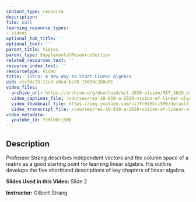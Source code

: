 ```yaml
---
content_type: resource
description: ''
file: null
learning_resource_types:
- Videos
optional_tab_title: ''
optional_text: ''
parent_title: Videos
parent_type: SupplementalResourceSection
related_resources_text: ''
resource_index_text: ''
resourcetype: Video
title: 'Intro: A New Way to Start Linear Algebra  '
uid: ccc3dc25-11cd-a8e4-ba28-15039c288a01
video_files:
  archive_url: https://archive.org/download/mit-2020-vision/MIT_2020_Vision_Introduction_300k.mp4
  video_captions_file: /courses/res-18-010-a-2020-vision-of-linear-algebra-spring-2020/0b9e21b9b8a45e708a03bb72d1004cb1_YrHlHbtiSM0.vtt
  video_thumbnail_file: https://img.youtube.com/vi/YrHlHbtiSM0/default.jpg
  video_transcript_file: /courses/res-18-010-a-2020-vision-of-linear-algebra-spring-2020/6ef71fc3bf22cdf2549807f3b26e125b_YrHlHbtiSM0.pdf
video_metadata:
  youtube_id: YrHlHbtiSM0
---
```


Description
-----------

Professor Strang describes independent vectors and the column space of a matrix as a good starting point for learning linear algebra. His outline develops the five shorthand descriptions of key chapters of linear algebra.

**Slides Used in this Video:** Slide 2

**Instructor:** Gilbert Strang